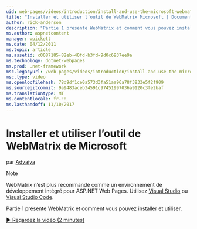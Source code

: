 ```yaml
---
uid: web-pages/videos/introduction/install-and-use-the-microsoft-webmatrix-tool
title: "Installer et utiliser l’outil de WebMatrix Microsoft | Documents Microsoft"
author: rick-anderson
description: "Partie 1 présente WebMatrix et comment vous pouvez installer et utiliser."
ms.author: aspnetcontent
manager: wpickett
ms.date: 04/12/2011
ms.topic: article
ms.assetid: c0087185-82eb-40fd-b3fd-9d0c6937ee9a
ms.technology: dotnet-webpages
ms.prod: .net-framework
msc.legacyurl: /web-pages/videos/introduction/install-and-use-the-microsoft-webmatrix-tool
msc.type: video
ms.openlocfilehash: 78d9df1ce0a573d3fa51aa96a78f3833e5f2f909
ms.sourcegitcommit: 9a9483aceb34591c97451997036a9120c3fe2baf
ms.translationtype: MT
ms.contentlocale: fr-FR
ms.lasthandoff: 11/10/2017
---
```

<a name="install-and-use-the-microsoft-webmatrix-tool"></a>Installer et utiliser l’outil de WebMatrix de Microsoft
====================
par [Advaiya](https://twitter.com/Advaiyasolns)

> [!NOTE] 
> WebMatrix n’est plus recommandé comme un environnement de développement intégré pour ASP.NET Web Pages. Utilisez [Visual Studio](xref:aspnet/web-pages/overview/getting-started/program-asp-net-web-pages-in-visual-studio) ou [Visual Studio Code](https://code.visualstudio.com/).


Partie 1 présente WebMatrix et comment vous pouvez installer et utiliser.

[&#9654; Regardez la vidéo (2 minutes)](https://channel9.msdn.com/Blogs/ASP-NET-Site-Videos/install-and-use-the-microsoft-webmatrix-tool)
